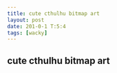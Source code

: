 ```yaml
---
title: cute cthulhu bitmap art
layout: post
date: 201-0-1 T:5:4
tags: [wacky]
---
```

## cute cthulhu bitmap art

